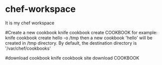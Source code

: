 chef-workspace
==============

It is my chef workspace

#Create a new cookbook
knife cookbook create COOKBOOK
for example: 
  knife cookbook create hello -o /tmp 
then a new cookbook 'hello' will be created in /tmp directory. 
By default, the destination directory is '/var/chef/cookbooks'

#download cookbook
knife cookbook site download COOKBOOK
